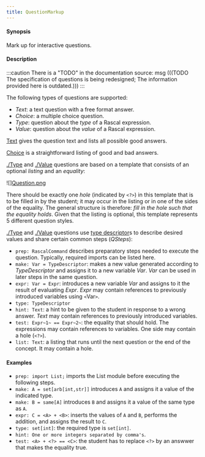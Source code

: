 ```yaml
---
title: QuestionMarkup
---
```


#### Synopsis

Mark up for interactive questions.

#### Description

:::caution
There is a "TODO" in the documentation source:
msg
(((TODO The specification of questions is being redesigned; The information provided here is outdated.)))
:::

The following types of questions are supported:

*  _Text_: a text question with a free format answer.
*  _Choice_: a multiple choice question.
*  _Type_: question about the _type_ of a Rascal expression.
*  _Value_: question about the _value_ of a Rascal expression.


[Text](../../../Tutor/Markup/QuestionMarkup/Text/) gives the question text and lists all possible good answers.

[Choice](../../../Tutor/Markup/QuestionMarkup/Choice/) is a straightforward listing of good and bad answers.

[./Type](../../../Tutor/Markup/QuestionMarkup/Type/) and [./Value](../../../Tutor/Markup/QuestionMarkup/Value/) questions are based on a template that consists of an optional _listing_ and an _equality_:

![][Question.png](/assets/Tutor/Markup/QuestionMarkup/Question.png)


There should be exactly one _hole_ (indicated by `<?>`) in this template that is to be filled in by the student; it may occur in the listing
or in one of the sides of the equality. The general structure is therefore: _fill in the hole such that the equality holds_.
Given that the listing is optional, this template represents 5 different question styles.

[./Type](../../../Tutor/Markup/QuestionMarkup/Type/) and [./Value](../../../Tutor/Markup/QuestionMarkup/Value/) questions use [type descriptor](../../../Tutor/Markup/QuestionMarkup/TypeDescriptor/)s to describe desired values and share certain common steps (_QSteps_):

* `prep: RascalCommand` describes preparatory steps needed to execute the question. Typically, required
  imports can be listed here.
* `make: Var = TypeDescriptor`: makes a new value generated according to _TypeDescriptor_ and assigns it to a new variable _Var_.
  _Var_ can be used in later steps in the same question.
* `expr: Var = Expr`: introduces a new variable _Var_ and assigns to it the result of evaluating _Expr_. 
   _Expr_ may contain references to previously introduced variables using `<`Var`>`.
* `type: TypeDescriptor`
* `hint: Text`: a hint to be given to the student in response to a wrong answer. _Text_ may contain references to previously introduced variables.
* `test: Expr~1~ == Expr~2~`: the equality that should hold. The expressions may contain references to variables. One side may contain a hole (`<?>`).
* `list: Text`: a listing that runs until the next question or the end of the concept. It may contain a hole.

#### Examples

*  `prep: import List;` imports the List module before executing the following steps.
*  `make: A = set[arb[int,str]]` introduces `A` and assigns it a value of the indicated type.
*  `make: B = same[A]` introduces `B` and assigns it a value of the same type as `A`.
*  `expr: C = <A> + <B>`: inserts the values of `A` and `B`, performs the addition, and assigns the result to `C`.
*  `type: set[int]`: the required type is `set[int]`.
*  `hint: One or more integers separated by comma's`.
*  `test: <A> + <?> == <C>`: the student has to replace `<?>` by an answwer that makes the equality true.



